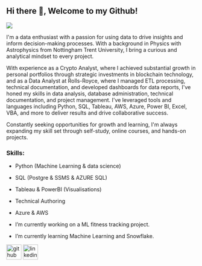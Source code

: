 ## Hi there 👋, Welcome to my Github!
![](https://media.licdn.com/dms/image/D4E16AQFANr7mRT6IFg/profile-displaybackgroundimage-shrink_350_1400/0/1707704329960?e=1714608000&v=beta&t=HdqxuhzPeA6RR_hooRxPerutMKsqZ40ogdODwAvNcN4)

I'm a data enthusiast with a passion for using data to drive insights and inform decision-making processes. With a background in Physics with Astrophysics from Nottingham Trent University, I bring a curious and analytical mindset to every project.

With experience as a Crypto Analyst, where I achieved substantial growth in personal portfolios through strategic investments in blockchain technology, and as a Data Analyst at Rolls-Royce, where I managed ETL processing, technical documentation, and developed dashboards for data reports, I've honed my skills in data analysis, database administration, technical documentation, and project management. I've leveraged tools and languages including Python, SQL, Tableau, AWS, Azure, Power BI, Excel, VBA, and more to deliver results and drive collaborative success.

Constantly seeking opportunities for growth and learning, I'm always expanding my skill set through self-study, online courses, and hands-on projects.

### Skills: 
- Python (Machine Learning & data science)
- SQL (Postgre & SSMS & AZURE SQL)
- Tableau & PowerBI (Visualisations)
- Technical Authoring
- Azure & AWS

- I’m currently working on a ML fitness tracking project. 
- I’m currently learning Machine Learning and Snowflake.





[<img src='https://cdn.jsdelivr.net/npm/simple-icons@3.0.1/icons/github.svg' alt='github' height='40'>](https://github.com/nadeemdin)  [<img src='https://cdn.jsdelivr.net/npm/simple-icons@3.0.1/icons/linkedin.svg' alt='linkedin' height='40'>](https://www.linkedin.com/in/nadeemdin/)  


